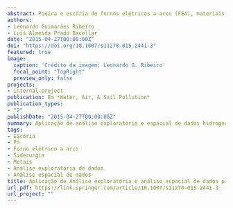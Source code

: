 ```yaml
---
abstract: Poeira e escória de fornos elétricos a arco (FEA), materiais que possuem metais elevados na sua composição, foram descartados indevidamente em uma siderúrgica industrial local entre 1963 e 1999. Investigações identificaram concentrações anômalas de metais nas águas subterrâneas locais, mas não conseguiram correlacionar tais anormalidades ao material descartado ou a processos geoquímicos naturais. Com o objetivo de identificar a origemde tais anormalidades, aplicou-se a metodologia de análise exploratória e espacial de dados (EDA-SDA) a um conjunto de dados hidrogeoquímicos obtidos a partir de 5 campanhas de amostragem em 32 poços de monitoramento de águas subterrâneas instalados a montante e a jusante da área afetada pelo atividades siderúrgicas. Mapas boxplot elaborados a partir de dados log-transformados de Eh vs. pH identificaram que poços sob a influência de depósitos de escória nas cavidades topográficas apresentaram menor potencial de Eh, maior condutividade elétrica e pH, quando comparados poços em áreas côncavas da área pesquisada. Os mapas de distribuição de metais mostraram que Al, Ca, K, Mg, Na, e Sr eram consistentemente mais altos em cavidades topográficas enquanto as concentrações de Co, Cu, Cr e Li foram maiores em áreas próximas à antiga fábrica de aço, localizada na área topográfica convexa. Ba, Fe, Mn e Zn, indicadores importantes escória de EAF e pó, foram observados em ambas formações. A análise cluster de variáveis foi capaz de capturar as relações entre metais e, assim, validar a log-normalizada de dados, que foi utilizada na análise cluster dos poços. O agrupamento pelo algoritmo Mclust realizado por dois e três grupos permitiu a distinção entre localidades que receberam aporte de metais do pó ou escória daquelas não influenciada por qualquer resíduo. O artigo demonstra que a EDA-SDA é um método eficaz para identificar áreas sob a influência da contaminação por atividades industriais de áreas não afetadas por contaminação antropogênica.
authors:
- Leonardo Guimarães Ribeiro
- Luís Almeida Prado Bacellar
date: "2015-04-27T00:00:00Z"
doi: "https://doi.org/10.1007/s11270-015-2441-3"
featured: true
image:
  caption: 'Crédito da imagem: Leonardo G. Ribeiro'
  focal_point: "TopRight"
  preview_only: false
projects:
- internal-project
publication: Em *Water, Air, & Soil Pollution*
publication_types:
- "2"
publishDate: "2015-04-27T00:00:00Z"
summary: Aplicação de análise exploratória e espacial de dados hidrogeoquímicos para identificação de contaminação pretéria de metais 
tags:
- EScória
- Pó
- Forno elétrico a arco
- Siderurgia
- Metais
- Análise exploratória de dados
- Análise espacial de dados
title: Aplicação de Análise exploratória e análise espacial de dados para investigação de contaminação de metais na água subterrânea provenientes de escória e pó de forno elétrico a arco
url_pdf: https://link.springer.com/article/10.1007/s11270-015-2441-3
url_project: ""
---
```


